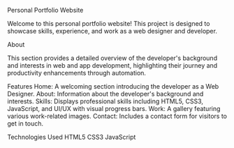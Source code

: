 Personal Portfolio Website

Welcome to this personal portfolio website! This project is designed to showcase skills, experience, and work as a web designer and developer.

About

This section provides a detailed overview of the developer's background and interests in web and app development, highlighting their journey and productivity enhancements through automation.

Features
Home: A welcoming section introducing the developer as a Web Designer.
About: Information about the developer's background and interests.
Skills: Displays professional skills including HTML5, CSS3, JavaScript, and UI/UX with visual progress bars.
Work: A gallery featuring various work-related images.
Contact: Includes a contact form for visitors to get in touch.

Technologies Used
HTML5
CSS3
JavaScript
